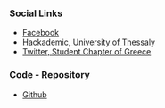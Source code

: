  
### Social Links

* [Facebook](https://www.facebook.com/OwaspGreece/)
* [Hackademic, University of Thessaly](http://hackademic.teilar.gr/)
* [Twitter, Student Chapter of Greece](https://twitter.com/owaspgreeksc)

### Code - Repository

* [Github](https://github.com/OWASP/www-chapter-greece)


